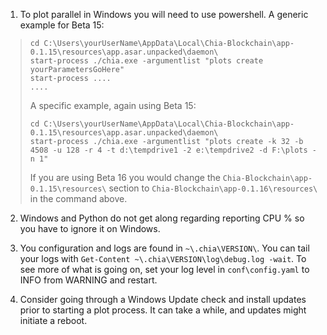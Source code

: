 1. To plot parallel in Windows you will need to use powershell. A generic example for Beta 15:
> ```
> cd C:\Users\yourUserName\AppData\Local\Chia-Blockchain\app-0.1.15\resources\app.asar.unpacked\daemon\
> start-process ./chia.exe -argumentlist "plots create yourParametersGoHere"
> start-process ....
> ....
> ```
>
> A specific example, again using Beta 15:
> ```
> cd C:\Users\yourUserName\AppData\Local\Chia-Blockchain\app-0.1.15\resources\app.asar.unpacked\daemon\
> start-process ./chia.exe -argumentlist "plots create -k 32 -b 4508 -u 128 -r 4 -t d:\tempdrive1 -2 e:\tempdrive2 -d F:\plots -n 1"
> ```
> If you are using Beta 16 you would change the `Chia-Blockchain\app-0.1.15\resources\` section to `Chia-Blockchain\app-0.1.16\resources\` in the command above.

2. Windows and Python do not get along regarding reporting CPU % so you have to ignore it on Windows.

3. You configuration and logs are found in `~\.chia\VERSION\`. You can tail your logs with `Get-Content ~\.chia\VERSION\log\debug.log -wait`. To see more of what is going on, set your log level in `conf\config.yaml` to INFO from WARNING and restart.

4. Consider going through a Windows Update check and install updates prior to starting a plot process. It can take a while, and updates might initiate a reboot.